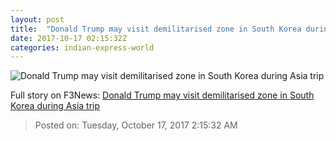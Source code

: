 ```yaml
---
layout: post
title:  "Donald Trump may visit demilitarised zone in South Korea during Asia trip"
date: 2017-10-17 02:15:32Z
categories: indian-express-world
---
```


![Donald Trump may visit demilitarised zone in South Korea during Asia trip](http://images.indianexpress.com/2017/09/donald-trump-7592.jpg?w=759)




Full story on F3News: [Donald Trump may visit demilitarised zone in South Korea during Asia trip](http://www.f3nws.com/n/UYeBV)

> Posted on: Tuesday, October 17, 2017 2:15:32 AM
